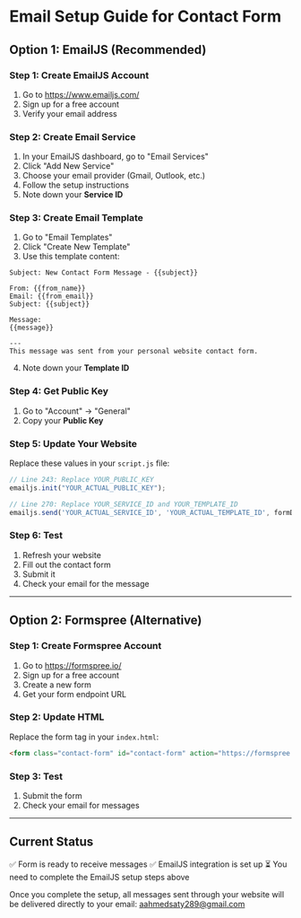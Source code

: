 # Email Setup Guide for Contact Form

## Option 1: EmailJS (Recommended)

### Step 1: Create EmailJS Account
1. Go to https://www.emailjs.com/
2. Sign up for a free account
3. Verify your email address

### Step 2: Create Email Service
1. In your EmailJS dashboard, go to "Email Services"
2. Click "Add New Service"
3. Choose your email provider (Gmail, Outlook, etc.)
4. Follow the setup instructions
5. Note down your **Service ID**

### Step 3: Create Email Template
1. Go to "Email Templates"
2. Click "Create New Template"
3. Use this template content:

```
Subject: New Contact Form Message - {{subject}}

From: {{from_name}}
Email: {{from_email}}
Subject: {{subject}}

Message:
{{message}}

---
This message was sent from your personal website contact form.
```

4. Note down your **Template ID**

### Step 4: Get Public Key
1. Go to "Account" → "General"
2. Copy your **Public Key**

### Step 5: Update Your Website
Replace these values in your `script.js` file:

```javascript
// Line 243: Replace YOUR_PUBLIC_KEY
emailjs.init("YOUR_ACTUAL_PUBLIC_KEY");

// Line 270: Replace YOUR_SERVICE_ID and YOUR_TEMPLATE_ID
emailjs.send('YOUR_ACTUAL_SERVICE_ID', 'YOUR_ACTUAL_TEMPLATE_ID', formData)
```

### Step 6: Test
1. Refresh your website
2. Fill out the contact form
3. Submit it
4. Check your email for the message

---

## Option 2: Formspree (Alternative)

### Step 1: Create Formspree Account
1. Go to https://formspree.io/
2. Sign up for a free account
3. Create a new form
4. Get your form endpoint URL

### Step 2: Update HTML
Replace the form tag in your `index.html`:

```html
<form class="contact-form" id="contact-form" action="https://formspree.io/f/YOUR_FORM_ID" method="POST">
```

### Step 3: Test
1. Submit the form
2. Check your email for messages

---

## Current Status
✅ Form is ready to receive messages
✅ EmailJS integration is set up
⏳ You need to complete the EmailJS setup steps above

Once you complete the setup, all messages sent through your website will be delivered directly to your email: aahmedsaty289@gmail.com
